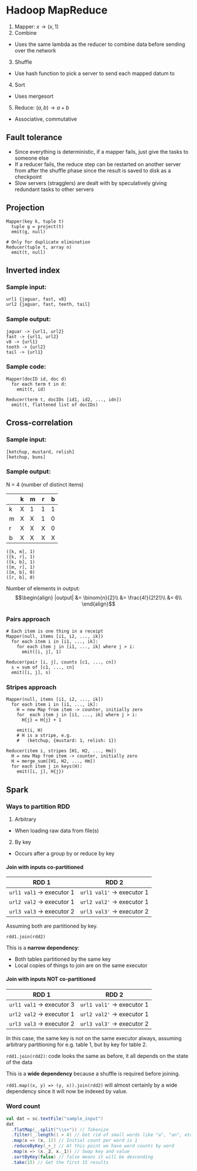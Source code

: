 # Hadoop MapReduce

1. Mapper: $x \rightarrow (x, 1)$
2. Combine
  - Uses the same lambda as the reducer to combine data before sending over the network
3. Shuffle
  - Use hash function to pick a server to send each mapped datum to
4. Sort
  - Uses mergesort
5. Reduce: $(a, b) \rightarrow a + b$
  - Associative, commutative

## Fault tolerance
- Since everything is deterministic, if a mapper fails, just give the tasks to someone else
- If a reducer fails, the reduce step can be restarted on another server from after the shuffle phase since the result is saved to disk as a checkpoint
- Slow servers (stragglers) are dealt with by speculatively giving redundant tasks to other servers

## Projection
```
Mapper(key k, tuple t)
  tuple g = project(t)
  emit(g, null)

# Only for duplicate elimination
Reducer(tuple t, array n)
  emit(t, null)
```

## Inverted index

### Sample input:
```
url1 {jaguar, fast, v8}
url2 {jaguar, fast, teeth, tail}
```

### Sample output:
```
jaguar -> {url1, url2}
fast -> {url1, url2}
v8 -> {url1}
tooth -> {url2}
tail -> {url1}
```

### Sample code:
```
Mapper(docID id, doc d)
  for each term t in d:
    emit(t, id)

Reducer(term t, docIDs [id1, id2, ..., idn])
  emit(t, flattened list of docIDs)
```

## Cross-correlation

### Sample input:
```
[ketchup, mustard, relish]
[ketchup, buns]
```

### Sample output:

N = 4 (number of distinct items)

| |k|m|r|b|
|-|-|-|-|-|
|k|X|1|1|1|
|m|X|X|1|0|
|r|X|X|X|0|
|b|X|X|X|X|

```
([k, m], 1)
([k, r], 1)
([k, b], 1)
([m, r], 1)
([m, b], 0)
([r, b], 0)
```

Number of elements in output:
$$\begin{align}
|output| &= \binom{n}{2}\\
&= \frac{4!}{2!2!}\\
&= 6\\
\end{align}$$

### Pairs approach
```
# Each item is one thing in a receipt
Mapper(null, items [i1, i2, ..., ik])
  for each item i in [i1, ..., ik]:
    for each item j in [i1, ..., ik] where j > i:
      emit([i, j], 1)

Reducer(pair [i, j], counts [c1, ..., cn])
  s = sum of [c1, ..., cn]
  emit([i, j], s)
```

### Stripes approach
```
Mapper(null, items [i1, i2, ..., ik])
  for each item i in [i1, ..., ik]:
    H = new Map from item -> counter, initially zero
    for  each item j in [i1, ..., ik] where j > i:
      H{j} = H{j} + 1

    emit(i, H)
    # H is a stripe, e.g.
    #   (ketchup, {mustard: 1, relish: 1})

Reducer(item i, stripes [H1, H2, ..., Hm])
  H = new Map from item -> counter, initially zero
  H = merge_sum([H1, H2, ..., Hm])
  for each item j in keys(H):
    emit([i, j], H{j})
```

## Spark

### Ways to partition RDD
1. Arbitrary
  - When loading raw data from file(s)
2. By key
  - Occurs after a group by or reduce by key

#### Join with inputs co-partitioned

RDD 1|RDD 2
-----|-----
`url1 val1` -> executor 1|`url1 val1'` -> executor 1
`url2 val2` -> executor 1|`url2 val2'` -> executor 1
`url3 val3` -> executor 2|`url3 val3'` -> executor 2

Assuming both are partitioned by key.

`rdd1.join(rdd2)`

This is a **narrow dependency**:
- Both tables partitioned by the same key
- Local copies of things to join are on the same executor

#### Join with inputs NOT co-partitioned

RDD 1|RDD 2
-----|-----
`url1 val1` -> executor 3|`url1 val1'` -> executor 1
`url2 val2` -> executor 1|`url2 val2'` -> executor 1
`url3 val3` -> executor 2|`url3 val3'` -> executor 2

In this case, the same key is not on the same executor always, assuming arbitrary partitioning for e.g. table 1, but by key for table 2.

`rdd1.join(rdd2)`: code looks the same as before, it all depends on the state of the data

This is a **wide dependency** because a shuffle is required before joining.

`rdd1.map((x, y) => (y, x)).join(rdd2)` will almost certainly by a wide dependency since it will now be indexed by value.

### Word count
```scala
val dat = sc.textFile("sample_input")
dat
  .flatMap(_.split("\\s+")) // Tokenize
  .filter(_.length() > 4) // Get rid of small words like "a", "an", etc
  .map(x => (x, 1)) // Initial count per word is 1
  .reduceByKey(_+_) // At this point we have word counts by word
  .map(x => (x._2, x._1)) // Swap key and value
  .sortByKey(false) // false means it will be descending
  .take(15) // Get the first 15 results
```
